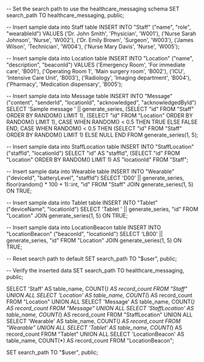 -- Set the search path to use the healthcare_messaging schema
SET search_path TO healthcare_messaging, public;

-- Insert sample data into Staff table
INSERT INTO "Staff" ("name", "role", "wearableId") VALUES
('Dr. John Smith', 'Physician', 'W001'),
('Nurse Sarah Johnson', 'Nurse', 'W002'),
('Dr. Emily Brown', 'Surgeon', 'W003'),
('James Wilson', 'Technician', 'W004'),
('Nurse Mary Davis', 'Nurse', 'W005');

-- Insert sample data into Location table
INSERT INTO "Location" ("name", "description", "beaconId") VALUES
('Emergency Room', 'For immediate care', 'B001'),
('Operating Room 1', 'Main surgery room', 'B002'),
('ICU', 'Intensive Care Unit', 'B003'),
('Radiology', 'Imaging department', 'B004'),
('Pharmacy', 'Medication dispensary', 'B005');

-- Insert sample data into Message table
INSERT INTO "Message" ("content", "senderId", "locationId", "acknowledged", "acknowledgedById")
SELECT 
    'Sample message ' || generate_series,
    (SELECT "id" FROM "Staff" ORDER BY RANDOM() LIMIT 1),
    (SELECT "id" FROM "Location" ORDER BY RANDOM() LIMIT 1),
    CASE WHEN RANDOM() < 0.5 THEN TRUE ELSE FALSE END,
    CASE WHEN RANDOM() < 0.5 THEN (SELECT "id" FROM "Staff" ORDER BY RANDOM() LIMIT 1) ELSE NULL END
FROM generate_series(1, 5);

-- Insert sample data into StaffLocation table
INSERT INTO "StaffLocation" ("staffId", "locationId")
SELECT 
    "id" AS "staffId",
    (SELECT "id" FROM "Location" ORDER BY RANDOM() LIMIT 1) AS "locationId"
FROM "Staff";

-- Insert sample data into Wearable table
INSERT INTO "Wearable" ("deviceId", "batteryLevel", "staffId")
SELECT 
    'D00' || generate_series,
    floor(random() * 100 + 1)::int,
    "id"
FROM "Staff"
JOIN generate_series(1, 5) ON TRUE;

-- Insert sample data into Tablet table
INSERT INTO "Tablet" ("deviceName", "locationId")
SELECT 
    'Tablet ' || generate_series,
    "id"
FROM "Location"
JOIN generate_series(1, 5) ON TRUE;

-- Insert sample data into LocationBeacon table
INSERT INTO "LocationBeacon" ("beaconId", "locationId")
SELECT 
    'LB00' || generate_series,
    "id"
FROM "Location"
JOIN generate_series(1, 5) ON TRUE;

-- Reset search path to default
SET search_path TO "$user", public;

-- Verify the inserted data
SET search_path TO healthcare_messaging, public;

SELECT 'Staff' AS table_name, COUNT(*) AS record_count FROM "Staff"
UNION ALL
SELECT 'Location' AS table_name, COUNT(*) AS record_count FROM "Location"
UNION ALL
SELECT 'Message' AS table_name, COUNT(*) AS record_count FROM "Message"
UNION ALL
SELECT 'StaffLocation' AS table_name, COUNT(*) AS record_count FROM "StaffLocation"
UNION ALL
SELECT 'Wearable' AS table_name, COUNT(*) AS record_count FROM "Wearable"
UNION ALL
SELECT 'Tablet' AS table_name, COUNT(*) AS record_count FROM "Tablet"
UNION ALL
SELECT 'LocationBeacon' AS table_name, COUNT(*) AS record_count FROM "LocationBeacon";

SET search_path TO "$user", public;